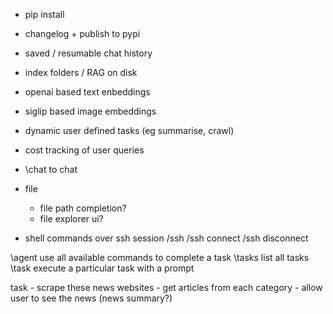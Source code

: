 - pip install
- changelog + publish to pypi
- saved / resumable chat history
- index folders / RAG on disk
- openai based text enbeddings
- siglip based image embeddings
- dynamic user defined tasks (eg summarise, crawl)
- cost tracking of user queries

- \chat to chat

- file
    - file path completion?
    - file explorer ui?

- shell commands over ssh session
    /ssh
    /ssh connect
    /ssh disconnect

\agent  use all available commands to complete a task
\tasks  list all tasks
\task   execute a particular task with a prompt


task
    - scrape these news websites
    - get articles from each category
    - allow user to see the news (news summary?)
